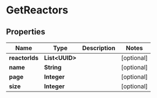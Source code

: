 

# GetReactors


## Properties

| Name | Type | Description | Notes |
|------------ | ------------- | ------------- | -------------|
|**reactorIds** | **List&lt;UUID&gt;** |  |  [optional] |
|**name** | **String** |  |  [optional] |
|**page** | **Integer** |  |  [optional] |
|**size** | **Integer** |  |  [optional] |



